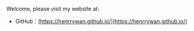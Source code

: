 Welcome, please visit my website at:
* GitHub：[https://henrrywan.github.io/](https://henrrywan.github.io/)